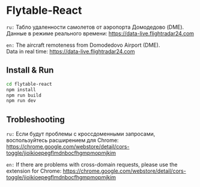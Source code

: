# Flytable-React
`ru:` Табло удаленности самолетов от аэропорта Домодедово (DME).\
Данные в режиме реального времени: https://data-live.flightradar24.com

`en:` The aircraft remoteness from Domodedovo Airport (DME).\
Data in real time: https://data-live.flightradar24.com

## Install & Run

```sh
cd flytable-react 
npm install
npm run build
npm run dev
```

## Trobleshooting
`ru:` Если будут проблемы с кроссдоменными запросами, воспользуйтесь расширением для Chrome: https://chrome.google.com/webstore/detail/cors-toggle/jioikioepegflmdnbocfhgmpmopmjkim

`en:` If there are problems with cross-domain requests, please use the extension for Chrome: https://chrome.google.com/webstore/detail/cors-toggle/jioikioepegflmdnbocfhgmpmopmjkim